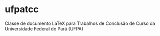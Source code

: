 # ufpatcc
Classe de documento LaTeX para Trabalhos de Conclusão de Curso da Universidade Federal do Pará (UFPA)
